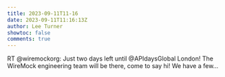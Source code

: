 ```yaml
---
title: 2023-09-11T11-16
date: 2023-09-11T11:16:13Z
author: Lee Turner
showtoc: false
comments: true
---
```


RT @wiremockorg: Just two days left until @APIdaysGlobal London! The WireMock engineering team will be there, come to say hi! We have a few…


